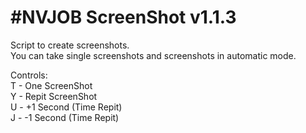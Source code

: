 # #NVJOB ScreenShot v1.1.3

Script to create screenshots.<br>
You can take single screenshots and screenshots in automatic mode.

Controls:<br>
T - One ScreenShot <br>
Y - Repit ScreenShot <br>
U - +1 Second (Time Repit)<br>
J - -1 Second (Time Repit)<br>
